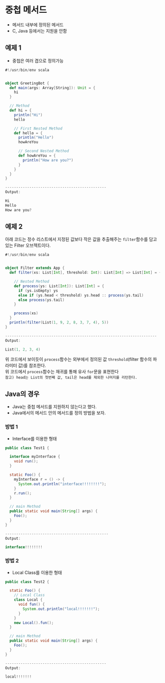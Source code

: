 # 중첩 메서드
- 메서드 내부에 정의된 메서드
- C, Java 등에서는 지원을 안함

## 예제 1
- 중첩은 여러 겹으로 정의가능
```scala
#!/usr/bin/env scala


object GreetingBot {
  def main(args: Array[String]): Unit = {
    hi
  }

  // Method
  def hi = {
    println("Hi")
    hello

    // First Nested Method
    def hello = {
      println("Hello")
      howAreYou

      // Second Nested Method
      def howAreYou = {
        println("How are you?")
      }
    }
  }
}

----------------------------------------------
Output:

Hi
Hello
How are you?
```

## 예제 2
아래 코드는 정수 리스트에서 지정된 값보다 작은 값을 추출해주는 ```filter```함수를 담고있는 Filter 오브젝트이다.
```scala
#!/usr/bin/env scala


object Filter extends App {
  def filter(xs: List[Int], threshold: Int): List[Int] => List[Int] = {

    // Nested Method
    def process(ys: List[Int]): List[Int] = {
      if (ys.isEmpty) ys
      else if (ys.head < threshold) ys.head :: process(ys.tail)
      else process(ys.tail)
    }

    process(xs)
  }
  println(filter(List(1, 9, 2, 8, 3, 7, 4), 5))
}

---------------------------------------------------------------------
Output:

List(1, 2, 3, 4)
```

위 코드에서 보이듯이 ```process```함수는 외부에서 정의된 값 ```threshold```(filter 함수의 파라미터 값)를 참조한다.  
위 코드에서 ```process```함수는 재귀를 통해 유사 ```for```문을 표현한다  
```참고) head는 List의 첫번째 값, tail은 head를 제외한 나머지를 리턴한다.```


## Java의 경우
- Java는 중첩 메서드를 지원하지 않는다고 했다.
- Java에서의 메서드 안의 메서드를 정의 방법을 보자.

### 방법 1
- Interface를 이용한 형태
```java
public class Test1 {

  interface myInterface {
    void run();
  }

  static Foo() {
    myInterface r = () -> {
      System.out.println("interface!!!!!!!!");
    }
    r.run();
  }

  // main Method
  public static void main(String[] args) {
    Foo();
  }
}

-----------------------------------------------
Output:

interface!!!!!!!!
```

### 방법 2
- Local Class를 이용한 형태
```java
public class Test2 {

  static Foo() {
    // Local Class
    class Local {
      void fun() {
        System.out.println("local!!!!!!!");
      }
    }
    new Local().fun();
  }

  // main Method
  public static void main(String[] args) {
    Foo();
  }
}

----------------------------------------------
Output:

local!!!!!!!
```


